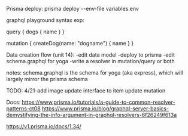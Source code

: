 Prisma deploy: prisma deploy --env-file variables.env

graphql playground syntax exp:

query {
  dogs {
    name
  }
}

mutation {
  createDog(name: "dogname") {
    name
  }
}

Data creation flow (unit 14):
-edit data model
-deploy to prisma
-edit schema.graphql for yoga
-write a resolver in mutation/query or both

notes:
schema.graphql is the schema for yoga (aka express), which will largely mirror the prisma schema

TODO:
4/21-add image update interface to item update mutation

Docs:
https://www.prisma.io/tutorials/a-guide-to-common-resolver-patterns-ct08
https://www.prisma.io/blog/graphql-server-basics-demystifying-the-info-argument-in-graphql-resolvers-6f26249f613a


https://v1.prisma.io/docs/1.34/